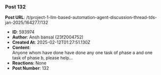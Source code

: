 ### Post 132
**Post URL**: /t/project-1-llm-based-automation-agent-discussion-thread-tds-jan-2025/164277/132
- **ID**: 593974
- **Author**: Ansh bansal (23f2004752)
- **Created At**: 2025-02-12T01:27:51.130Z
- **Content**:  
  Anyone whom have done have done any one task of phase a and one task of phase b, please help…
- **Reactions**: None
- **Post Number**: 132

